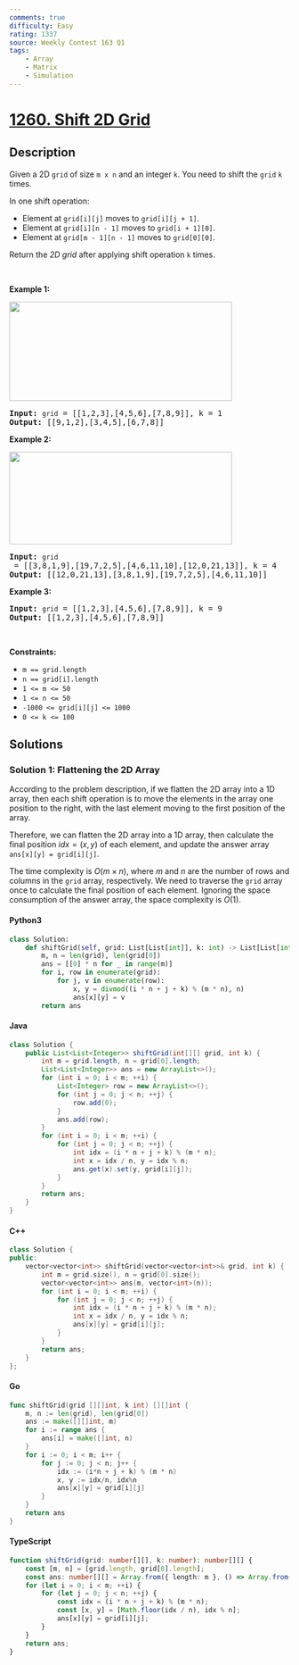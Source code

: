 ```yaml
---
comments: true
difficulty: Easy
rating: 1337
source: Weekly Contest 163 Q1
tags:
    - Array
    - Matrix
    - Simulation
---
```


<!-- problem:start -->

# [1260. Shift 2D Grid](https://leetcode.com/problems/shift-2d-grid)

## Description

<!-- description:start -->

<p>Given a 2D <code>grid</code> of size <code>m x n</code>&nbsp;and an integer <code>k</code>. You need to shift the <code>grid</code>&nbsp;<code>k</code> times.</p>

<p>In one shift operation:</p>

<ul>
	<li>Element at <code>grid[i][j]</code> moves to <code>grid[i][j + 1]</code>.</li>
	<li>Element at <code>grid[i][n - 1]</code> moves to <code>grid[i + 1][0]</code>.</li>
	<li>Element at <code>grid[m&nbsp;- 1][n - 1]</code> moves to <code>grid[0][0]</code>.</li>
</ul>

<p>Return the <em>2D grid</em> after applying shift operation <code>k</code> times.</p>

<p>&nbsp;</p>
<p><strong class="example">Example 1:</strong></p>
<img alt="" src="https://fastly.jsdelivr.net/gh/doocs/leetcode@main/solution/1200-1299/1260.Shift%202D%20Grid/images/e1.png" style="width: 400px; height: 178px;" />
<pre>
<strong>Input:</strong> <code>grid</code> = [[1,2,3],[4,5,6],[7,8,9]], k = 1
<strong>Output:</strong> [[9,1,2],[3,4,5],[6,7,8]]
</pre>

<p><strong class="example">Example 2:</strong></p>
<img alt="" src="https://fastly.jsdelivr.net/gh/doocs/leetcode@main/solution/1200-1299/1260.Shift%202D%20Grid/images/e2.png" style="width: 400px; height: 166px;" />
<pre>
<strong>Input:</strong> <code>grid</code> = [[3,8,1,9],[19,7,2,5],[4,6,11,10],[12,0,21,13]], k = 4
<strong>Output:</strong> [[12,0,21,13],[3,8,1,9],[19,7,2,5],[4,6,11,10]]
</pre>

<p><strong class="example">Example 3:</strong></p>

<pre>
<strong>Input:</strong> <code>grid</code> = [[1,2,3],[4,5,6],[7,8,9]], k = 9
<strong>Output:</strong> [[1,2,3],[4,5,6],[7,8,9]]
</pre>

<p>&nbsp;</p>
<p><strong>Constraints:</strong></p>

<ul>
	<li><code>m ==&nbsp;grid.length</code></li>
	<li><code>n ==&nbsp;grid[i].length</code></li>
	<li><code>1 &lt;= m &lt;= 50</code></li>
	<li><code>1 &lt;= n &lt;= 50</code></li>
	<li><code>-1000 &lt;= grid[i][j] &lt;= 1000</code></li>
	<li><code>0 &lt;= k &lt;= 100</code></li>
</ul>

<!-- description:end -->

## Solutions

<!-- solution:start -->

### Solution 1: Flattening the 2D Array

According to the problem description, if we flatten the 2D array into a 1D array, then each shift operation is to move the elements in the array one position to the right, with the last element moving to the first position of the array.

Therefore, we can flatten the 2D array into a 1D array, then calculate the final position $idx = (x, y)$ of each element, and update the answer array `ans[x][y] = grid[i][j]`.

The time complexity is $O(m \times n)$, where $m$ and $n$ are the number of rows and columns in the `grid` array, respectively. We need to traverse the `grid` array once to calculate the final position of each element. Ignoring the space consumption of the answer array, the space complexity is $O(1)$.

<!-- tabs:start -->

#### Python3

```python
class Solution:
    def shiftGrid(self, grid: List[List[int]], k: int) -> List[List[int]]:
        m, n = len(grid), len(grid[0])
        ans = [[0] * n for _ in range(m)]
        for i, row in enumerate(grid):
            for j, v in enumerate(row):
                x, y = divmod((i * n + j + k) % (m * n), n)
                ans[x][y] = v
        return ans
```

#### Java

```java
class Solution {
    public List<List<Integer>> shiftGrid(int[][] grid, int k) {
        int m = grid.length, n = grid[0].length;
        List<List<Integer>> ans = new ArrayList<>();
        for (int i = 0; i < m; ++i) {
            List<Integer> row = new ArrayList<>();
            for (int j = 0; j < n; ++j) {
                row.add(0);
            }
            ans.add(row);
        }
        for (int i = 0; i < m; ++i) {
            for (int j = 0; j < n; ++j) {
                int idx = (i * n + j + k) % (m * n);
                int x = idx / n, y = idx % n;
                ans.get(x).set(y, grid[i][j]);
            }
        }
        return ans;
    }
}
```

#### C++

```cpp
class Solution {
public:
    vector<vector<int>> shiftGrid(vector<vector<int>>& grid, int k) {
        int m = grid.size(), n = grid[0].size();
        vector<vector<int>> ans(m, vector<int>(n));
        for (int i = 0; i < m; ++i) {
            for (int j = 0; j < n; ++j) {
                int idx = (i * n + j + k) % (m * n);
                int x = idx / n, y = idx % n;
                ans[x][y] = grid[i][j];
            }
        }
        return ans;
    }
};
```

#### Go

```go
func shiftGrid(grid [][]int, k int) [][]int {
	m, n := len(grid), len(grid[0])
	ans := make([][]int, m)
	for i := range ans {
		ans[i] = make([]int, n)
	}
	for i := 0; i < m; i++ {
		for j := 0; j < n; j++ {
			idx := (i*n + j + k) % (m * n)
			x, y := idx/n, idx%n
			ans[x][y] = grid[i][j]
		}
	}
	return ans
}
```

#### TypeScript

```ts
function shiftGrid(grid: number[][], k: number): number[][] {
    const [m, n] = [grid.length, grid[0].length];
    const ans: number[][] = Array.from({ length: m }, () => Array.from({ length: n }, () => 0));
    for (let i = 0; i < m; ++i) {
        for (let j = 0; j < n; ++j) {
            const idx = (i * n + j + k) % (m * n);
            const [x, y] = [Math.floor(idx / n), idx % n];
            ans[x][y] = grid[i][j];
        }
    }
    return ans;
}
```

<!-- tabs:end -->

<!-- solution:end -->

<!-- problem:end -->
